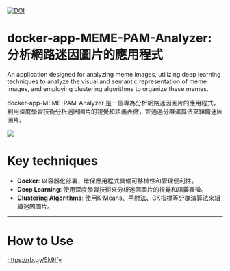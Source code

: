 [![DOI](https://zenodo.org/badge/748968587.svg)](https://zenodo.org/doi/10.5281/zenodo.11398527)

# docker-app-MEME-PAM-Analyzer: 分析網路迷因圖片的應用程式

An application designed for analyzing meme images, utilizing deep learning techniques to analyze the visual and semantic representation of meme images, and employing clustering algorithms to organize these memes.

docker-app-MEME-PAM-Analyzer 是一個專為分析網路迷因圖片的應用程式，利用深度學習技術分析迷因圖片的視覺和語義表徵，並通過分群演算法來組織迷因圖片。

![](https://blogger.googleusercontent.com/img/a/AVvXsEgy9PC_Bcm2GElkNKcW3lpxR4w-kWtsQ3OfwdT8MK2J_lbuIRSvCIlNGpzwrzmV0yxKykUbimuIegPwRQpUo7dSm6ezpc4Z1P7Py9i7MYM-BE10hi8eMapktp2Cw6l2rvjgRIDky_GMdfq-rvH1g20XKG0yeAYKuL3bajmIkPQY25Pt3FX9p_KJqA)

# Key techniques

- **Docker**: 以容器化部署，確保應用程式具備可移植性和管理便利性。
- **Deep Learning**: 使用深度學習技術來分析迷因圖片的視覺和語義表徵。
- **Clustering Algorithms**: 使用K-Means、手肘法、CK指標等分群演算法來組織迷因圖片。


----

# How to Use
 
https://rb.gy/5k9lfy
